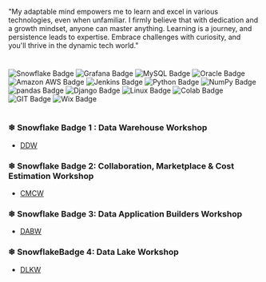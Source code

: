 "My adaptable mind empowers me to learn and excel in various technologies, even when unfamiliar. I firmly believe that with dedication and a growth mindset, anyone can master anything. Learning is a journey, and persistence leads to expertise. Embrace challenges with curiosity, and you'll thrive in the dynamic tech world."
#
![Snowflake Badge](https://img.shields.io/badge/Snowflake-29B5E8.svg?style=for-the-badge&logo=Snowflake&logoColor=white)
![Grafana Badge](https://img.shields.io/badge/Grafana-F46800.svg?style=for-the-badge&logo=Grafana&logoColor=white)
![MySQL Badge](https://img.shields.io/badge/MySQL-00000F?style=for-the-badge&logo=mysql&logoColor=white)
![Oracle Badge](https://img.shields.io/badge/Oracle-F80000?style=for-the-badge&logo=Oracle&logoColor=white)
![Amazon AWS Badge](https://img.shields.io/badge/Amazon_AWS-232F3E?style=for-the-badge&logo=amazon-aws&logoColor=white)
![Jenkins Badge](https://img.shields.io/badge/Jenkins-D24939?style=for-the-badge&logo=Jenkins&logoColor=white)
![Python Badge](https://img.shields.io/badge/Python-14354C?style=for-the-badge&logo=python&logoColor=white)
![NumPy Badge](https://img.shields.io/badge/NumPy-013243.svg?style=for-the-badge&logo=NumPy&logoColor=white)
![pandas Badge](https://img.shields.io/badge/pandas-150458.svg?style=for-the-badge&logo=pandas&logoColor=white)
![Django Badge](https://img.shields.io/badge/Django-092E20?style=for-the-badge&logo=django&logoColor=white)
![Linux Badge](https://img.shields.io/badge/Linux-FCC624.svg?style=for-the-badge&logo=Linux&logoColor=black)
![Colab Badge](https://img.shields.io/badge/Colab-F9AB00?style=for-the-badge&logo=googlecolab&color=525252)
![GIT Badge](https://img.shields.io/badge/GIT-E44C30?style=for-the-badge&logo=git&logoColor=white)
![Wix Badge](https://img.shields.io/badge/Wix-0C6EFC.svg?style=for-the-badge&logo=Wix&logoColor=white)
#
### ❄ Snowflake Badge 1 : Data Warehouse Workshop

  - [DDW](https://scl.io/lvdWVa5)

### ❄ Snowflake Badge 2: Collaboration, Marketplace & Cost Estimation Workshop

  - [CMCW](https://scq.io/peAykhC)

### ❄ Snowflake Badge 3: Data Application Builders Workshop

  - [DABW](https://scq.io/AFT25RM)

### ❄ SnowflakeBadge 4: Data Lake Workshop

  - [DLKW](https://scl.io/No5cw6k)
